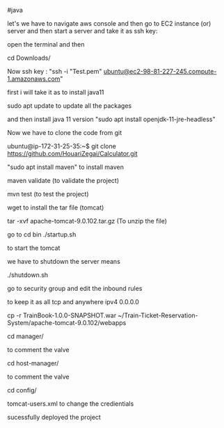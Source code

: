 #java

let's we have to navigate aws console and then go to  EC2 instance (or) server
and then start a server and take it as ssh key:

open the terminal and then 

cd Downloads/

Now ssh key : "ssh -i "Test.pem" ubuntu@ec2-98-81-227-245.compute-1.amazonaws.com"

first i will take it as to install java11

sudo apt update         to update all the packages

and then install java 11 version "sudo apt install openjdk-11-jre-headless"

Now we have to clone the code from git

ubuntu@ip-172-31-25-35:~$ git clone https://github.com/HouariZegai/Calculator.git


"sudo apt install maven" to install maven

maven validate         (to validate the project) 

mvn test                (to test the project)

wget <link> to install the tar file     (tomcat)

tar -xvf  apache-tomcat-9.0.102.tar.gz     (To unzip the file)

go to cd bin
./startup.sh

to start the tomcat

we have to shutdown the server means 

./shutdown.sh

go to security group and edit the inbound rules

to keep it as all tcp  and anywhere ipv4  0.0.0.0 

cp -r TrainBook-1.0.0-SNAPSHOT.war ~/Train-Ticket-Reservation-System/apache-tomcat-9.0.102/webapps

cd manager/

to comment the valve

cd host-manager/

to comment the valve

cd config/

 tomcat-users.xml    to change the credientials

sucessfully deployed the project


 

 














